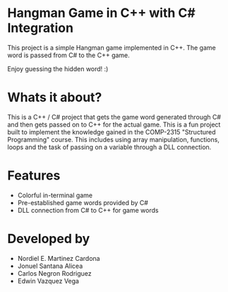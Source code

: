 # Hangman Game in C++ with C# Integration

  This project is a simple Hangman game implemented in C++. The game word is passed from C# to the C++ game.
  
  Enjoy guessing the hidden word! :)
  
# Whats it about?

  This is a C++ / C# project that gets the game word generated through C# and then gets passed on to C++ for the actual game. This is a fun project built to       implement the knowledge gained in the COMP-2315 "Structured Programming" course. This includes using array manipulation, functions, loops and the task of  passing on a variable through a DLL connection.
  
# Features

- Colorful in-terminal game
- Pre-established game words provided by C# 
- DLL connection from C# to C++ for game words

# Developed by

- Nordiel E. Martinez Cardona
- Jonuel Santana Alicea
- Carlos Negron Rodriguez
- Edwin Vazquez Vega
